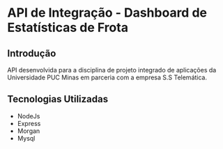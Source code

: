 # API de Integração - Dashboard de Estatísticas de Frota

**Introdução**
----
API desenvolvida para a disciplina de projeto integrado de aplicações da Universidade PUC Minas em parceria com a empresa S.S Telemática.

**Tecnologias Utilizadas**
----
- NodeJs
- Express
- Morgan
- Mysql